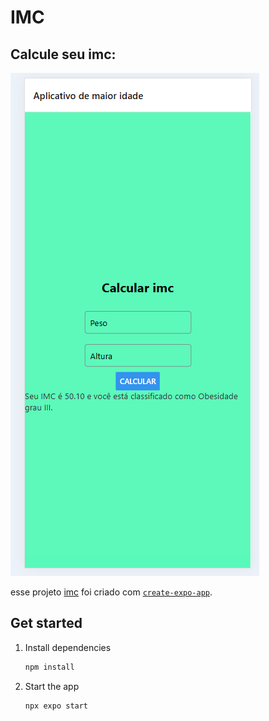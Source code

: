 # IMC

## Calcule seu imc:

![Print do resultado](./Imc.png)

esse projeto [imc](https://expo.dev) foi criado com [`create-expo-app`](https://www.npmjs.com/package/create-expo-app).

## Get started

1. Install dependencies

   ```bash
   npm install
   ```

2. Start the app

   ```bash
   npx expo start
   ```